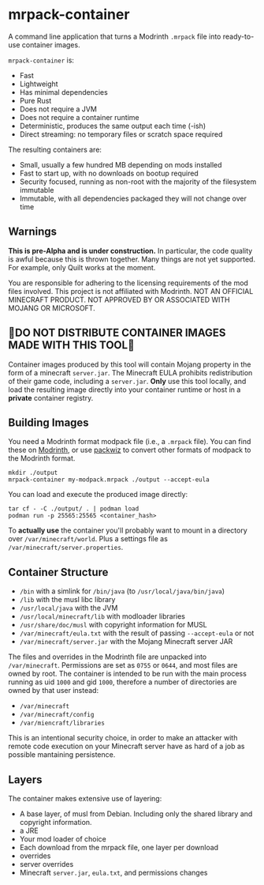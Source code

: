 # mrpack-container

A command line application that turns a Modrinth `.mrpack` file into ready-to-use container images.

`mrpack-container` is:
- Fast
- Lightweight
- Has minimal dependencies
- Pure Rust
- Does not require a JVM
- Does not require a container runtime
- Deterministic, produces the same output each time (-ish) 
- Direct streaming: no temporary files or scratch space required

The resulting containers are:
- Small, usually a few hundred MB depending on mods installed
- Fast to start up, with no downloads on bootup required
- Security focused, running as non-root with the majority of the filesystem immutable
- Immutable, with all dependencies packaged they will not change over time  

## Warnings

**This is pre-Alpha and is under construction.**
In particular, the code quality is awful because this is thrown together.
Many things are not yet supported. For example, only Quilt works at the moment.

You are responsible for adhering to the licensing requirements of the mod files involved.
This project is not affiliated with Modrinth.
NOT AN OFFICIAL MINECRAFT PRODUCT. NOT APPROVED BY OR ASSOCIATED WITH MOJANG OR MICROSOFT.

## 🚨**DO NOT DISTRIBUTE CONTAINER IMAGES MADE WITH THIS TOOL**🚨

Container images produced by this tool will contain Mojang property in the form of a minecraft `server.jar`.
The Minecraft EULA prohibits redistribution of their game code, including a `server.jar`.
**Only** use this tool locally, and load the resulting image directly into your container runtime or host in a **private** container registry.

## Building Images

You need a Modrinth format modpack file (i.e., a `.mrpack` file).
You can find these on [Modrinth](https://modrinth.com/modpacks), or use [packwiz](https://packwiz.infra.link/) to convert other formats of modpack to the Modrinth format.

```
mkdir ./output
mrpack-container my-modpack.mrpack ./output --accept-eula
```

You can load and execute the produced image directly:
```
tar cf - -C ./output/ . | podman load
podman run -p 25565:25565 <container_hash>
```

To **actually use** the container you'll probably want to mount in a directory over `/var/minecraft/world`. 
Plus a settings file as `/var/minecraft/server.properties`.

## Container Structure

- `/bin` with a simlink for `/bin/java` (to `/usr/local/java/bin/java`)
- `/lib` with the musl libc library
- `/usr/local/java` with the JVM
- `/usr/local/minecraft/lib` with modloader libraries
- `/usr/share/doc/musl` with copyright information for MUSL
- `/var/minecraft/eula.txt` with the result of passing `--accept-eula` or not
- `/var/minecraft/server.jar` with the Mojang Minecraft server JAR

The files and overrides in the Modrinth file are unpacked into `/var/minecraft`.
Permissions are set as `0755` or `0644`, and most files are owned by root.
The container is intended to be run with the main process running as uid `1000` and gid `1000`, therefore a number of directories are owned by that user instead:
- `/var/minecraft`
- `/var/minecraft/config`
- `/var/miencraft/libraries`

This is an intentional security choice, in order to make an attacker with remote code execution on your Minecraft server have as hard of a job as possible mantaining persistence.

## Layers

The container makes extensive use of layering:

- A base layer, of musl from Debian. Including only the shared library and copyright information.
- a JRE
- Your mod loader of choice
- Each download from the mrpack file, one layer per download 
- overrides
- server overrides
- Minecraft `server.jar`, `eula.txt`, and permissions changes
